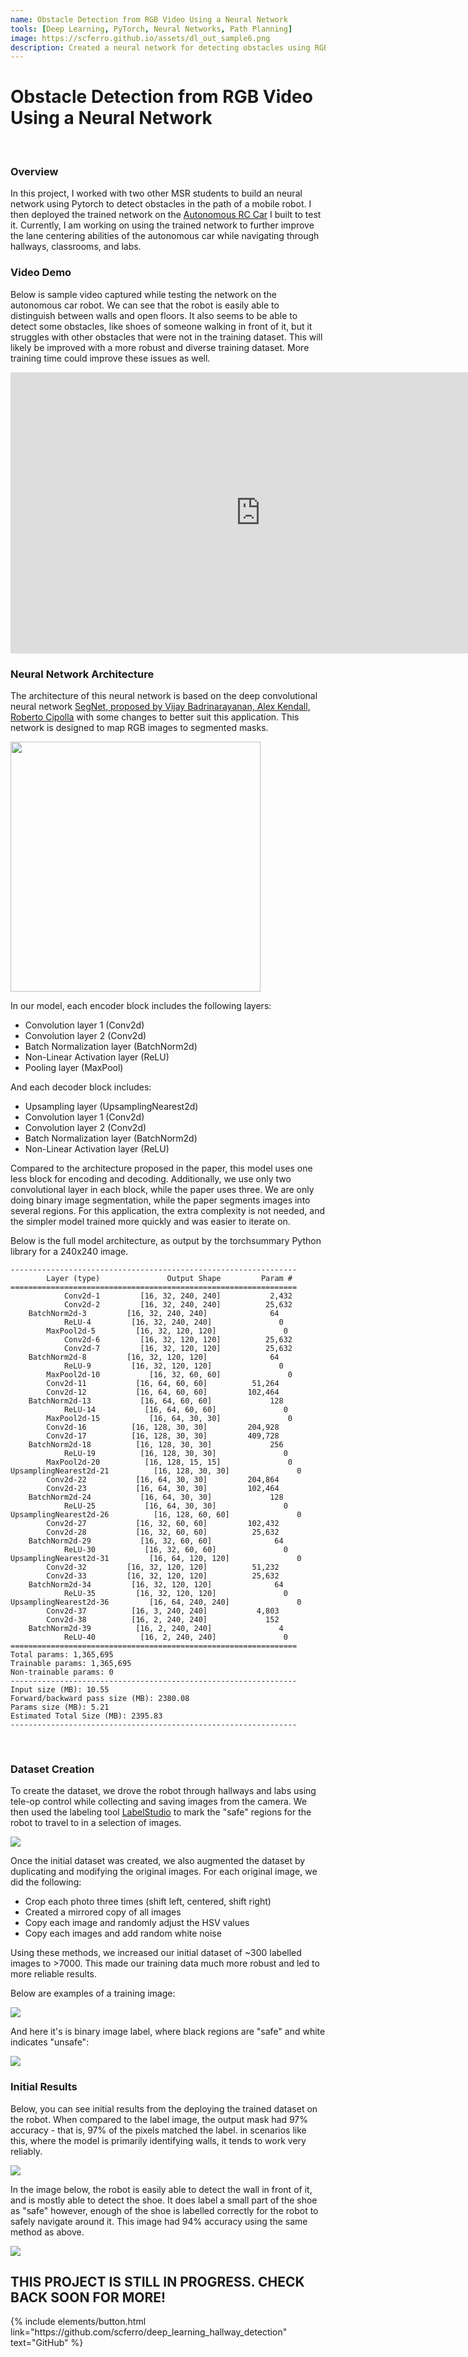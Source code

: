```yaml
---
name: Obstacle Detection from RGB Video Using a Neural Network
tools: [Deep Learning, PyTorch, Neural Networks, Path Planning]
image: https://scferro.github.io/assets/dl_out_sample6.png
description: Created a neural network for detecting obstacles using RGB cameras mounted on a mobile robot.
---
```


# Obstacle Detection from RGB Video Using a Neural Network
<br>

### Overview
In this project, I worked with two other MSR students to build an neural network using Pytorch to detect obstacles in the path of a mobile robot. I then deployed the trained network on the <a href="https://www.reddit.com/r/EngineeringNS/comments/zvellk/tarmo5/" target="_blank"><u>Autonomous RC Car</u></a> I built to test it. Currently, I am working on using the trained network to further improve the lane centering abilities of the autonomous car while navigating through hallways, classrooms, and labs. 


### Video Demo
Below is sample video captured while testing the network on the autonomous car robot. We can see that the robot is easily able to distinguish between walls and open floors. It also seems to be able to detect some obstacles, like shoes of someone walking in front of it, but it struggles with other obstacles that were not in the training dataset. This will likely be improved with a more robust and diverse training dataset. More training time could improve these issues as well.

<iframe width="800" height="450"
src="https://www.youtube.com/embed/lt4EdjW5U3k?si=-NDz__lFQDcUUGZ5"
title="YouTube video player"
frameborder="0"
allow="accelerometer; autoplay; clipboard-write; encrypted-media; gyroscope; picture-in-picture; web-share"
allowfullscreen></iframe>
<br>


### Neural Network Architecture
The architecture of this neural network is based on the deep convolutional neural network <a href="https://www.reddit.com/r/EngineeringNS/comments/zvellk/tarmo5/" target="_blank"><u>SegNet, proposed by Vijay Badrinarayanan, Alex Kendall, Roberto Cipolla</u></a> with some changes to better suit this application. This network is designed to map RGB images to segmented masks.

<img src="{{ site.url }}{{ site.baseurl }}/assets/cnn_paper.png" width="400"/>

In our model, each encoder block includes the following layers:
- Convolution layer 1 (Conv2d)
- Convolution layer 2 (Conv2d)
- Batch Normalization layer (BatchNorm2d)
- Non-Linear Activation layer (ReLU)
- Pooling layer (MaxPool)

And each decoder block includes: 
- Upsampling layer (UpsamplingNearest2d)
- Convolution layer 1 (Conv2d)
- Convolution layer 2 (Conv2d)
- Batch Normalization layer (BatchNorm2d)
- Non-Linear Activation layer (ReLU)

Compared to the architecture proposed in the paper, this model uses one less block for encoding and decoding. Additionally, we use only two convolutional layer in each block, while the paper uses three. We are only doing binary image segmentation, while the paper segments images into several regions. For this application, the extra complexity is not needed, and the simpler model trained more quickly and was easier to iterate on. 

Below is the full model architecture, as output by the torchsummary Python library for a 240x240 image. 

    ----------------------------------------------------------------
            Layer (type)               Output Shape         Param #
    ================================================================
                Conv2d-1         [16, 32, 240, 240]           2,432
                Conv2d-2         [16, 32, 240, 240]          25,632
        BatchNorm2d-3         [16, 32, 240, 240]              64
                ReLU-4         [16, 32, 240, 240]               0
            MaxPool2d-5         [16, 32, 120, 120]               0
                Conv2d-6         [16, 32, 120, 120]          25,632
                Conv2d-7         [16, 32, 120, 120]          25,632
        BatchNorm2d-8         [16, 32, 120, 120]              64
                ReLU-9         [16, 32, 120, 120]               0
            MaxPool2d-10           [16, 32, 60, 60]               0
            Conv2d-11           [16, 64, 60, 60]          51,264
            Conv2d-12           [16, 64, 60, 60]         102,464
        BatchNorm2d-13           [16, 64, 60, 60]             128
                ReLU-14           [16, 64, 60, 60]               0
            MaxPool2d-15           [16, 64, 30, 30]               0
            Conv2d-16          [16, 128, 30, 30]         204,928
            Conv2d-17          [16, 128, 30, 30]         409,728
        BatchNorm2d-18          [16, 128, 30, 30]             256
                ReLU-19          [16, 128, 30, 30]               0
            MaxPool2d-20          [16, 128, 15, 15]               0
    UpsamplingNearest2d-21          [16, 128, 30, 30]               0
            Conv2d-22           [16, 64, 30, 30]         204,864
            Conv2d-23           [16, 64, 30, 30]         102,464
        BatchNorm2d-24           [16, 64, 30, 30]             128
                ReLU-25           [16, 64, 30, 30]               0
    UpsamplingNearest2d-26          [16, 128, 60, 60]               0
            Conv2d-27           [16, 32, 60, 60]         102,432
            Conv2d-28           [16, 32, 60, 60]          25,632
        BatchNorm2d-29           [16, 32, 60, 60]              64
                ReLU-30           [16, 32, 60, 60]               0
    UpsamplingNearest2d-31         [16, 64, 120, 120]               0
            Conv2d-32         [16, 32, 120, 120]          51,232
            Conv2d-33         [16, 32, 120, 120]          25,632
        BatchNorm2d-34         [16, 32, 120, 120]              64
                ReLU-35         [16, 32, 120, 120]               0
    UpsamplingNearest2d-36         [16, 64, 240, 240]               0
            Conv2d-37          [16, 3, 240, 240]           4,803
            Conv2d-38          [16, 2, 240, 240]             152
        BatchNorm2d-39          [16, 2, 240, 240]               4
                ReLU-40          [16, 2, 240, 240]               0
    ================================================================
    Total params: 1,365,695
    Trainable params: 1,365,695
    Non-trainable params: 0
    ----------------------------------------------------------------
    Input size (MB): 10.55
    Forward/backward pass size (MB): 2380.08
    Params size (MB): 5.21
    Estimated Total Size (MB): 2395.83
    ----------------------------------------------------------------

<br>

### Dataset Creation
To create the dataset, we drove the robot through hallways and labs using tele-op control while collecting and saving images from the camera. We then used the labeling tool <a href="https://https://labelstud.io/" target="_blank"><u>LabelStudio</u></a> to mark the "safe" regions for the robot to travel to in a selection of images. 

<img src="{{ site.url }}{{ site.baseurl }}/assets/deep_learning_dataset.png"/>

Once the initial dataset was created, we also augmented the dataset by duplicating and modifying the original images. For each original image, we did the following:

- Crop each photo three times (shift left, centered, shift right)
- Created a mirrored copy of all images
- Copy each image and randomly adjust the HSV values
- Copy each images and add random white noise

Using these methods, we increased our initial dataset of ~300 labelled images to >7000. This made our training data much more robust and led to more reliable results.

Below are examples of a training image:

<img src="{{ site.url }}{{ site.baseurl }}/assets/dl_train_sample1.png"/>

And here it's is binary image label, where black regions are "safe" and white indicates "unsafe":

<img src="{{ site.url }}{{ site.baseurl }}/assets/dl_train_sample2.png"/>

<br>


### Initial Results
Below, you can see initial results from the deploying the trained dataset on the robot. When compared to the label image, the output mask had 97% accuracy - that is, 97% of the pixels matched the label. in scenarios like this, where the model is primarily identifying walls, it tends to work very reliably. 

<img src="{{ site.url }}{{ site.baseurl }}/assets/dl_out_sample2_comb.png"/>

In the image below, the robot is easily able to detect the wall in front of it, and is mostly able to detect the shoe. It does label a small part of the shoe as "safe" however, enough of the shoe is labelled correctly for the robot to safely navigate around it. This image had 94% accuracy using the same method as above. 

<img src="{{ site.url }}{{ site.baseurl }}/assets/dl_out_sample1_comb.png"/>



## THIS PROJECT IS STILL IN PROGRESS. CHECK BACK SOON FOR MORE!

<p class="text-center">
{% include elements/button.html link="https://github.com/scferro/deep_learning_hallway_detection" text="GitHub" %}
</p>

